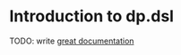 # Introduction to dp.dsl

TODO: write [great documentation](http://jacobian.org/writing/what-to-write/)
